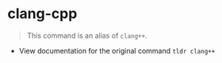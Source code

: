 # clang-cpp
> This command is an alias of `clang++`.

- View documentation for the original command
`tldr clang++`
